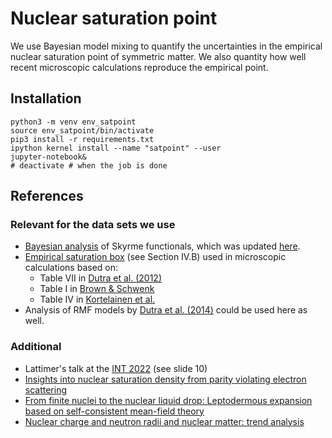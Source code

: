 # Nuclear saturation point

We use Bayesian model mixing to quantify the uncertainties in the empirical nuclear saturation point of symmetric matter. We also quantity how well recent microscopic calculations reproduce the empirical point.

## Installation

```shell
python3 -m venv env_satpoint
source env_satpoint/bin/activate
pip3 install -r requirements.txt
ipython kernel install --name "satpoint" --user
jupyter-notebook&
# deactivate # when the job is done
```

## References

### Relevant for the data sets we use
* [Bayesian analysis][McDonnell:2015] of Skyrme functionals, which was updated [here][Schunck:2020].
* [Empirical saturation box][Drischler:2016] (see Section IV.B) used in microscopic calculations based on:
  * Table VII in [Dutra et al. (2012)][Dutra:2012]
  * Table I in [Brown & Schwenk][Brown:2013]
  * Table IV in [Kortelainen et al.][Kortelainen:2014]
* Analysis of RMF models by [Dutra et al. (2014)][Dutra:2014] could be used here as well.

### Additional
* Lattimer's talk at the [INT 2022][LattimerINT:2022] (see slide 10)
* [Insights into nuclear saturation density from parity violating electron scattering][Horowitz:2020]
* [From finite nuclei to the nuclear liquid drop: Leptodermous expansion based on self-consistent mean-field theory][Reinhard:2005]
* [Nuclear charge and neutron radii and nuclear matter: trend analysis][Reinhard:2016]

[McDonnell:2015]:https://arxiv.org/abs/1501.03572
[Schunck:2020]:https://arxiv.org/abs/2003.12207
[Drischler:2016]:https://arxiv.org/abs/1510.06728
[Brown:2013]:https://arxiv.org/abs/1311.3957
[Dutra:2014]:https://arxiv.org/abs/1405.3633
[Dutra:2012]:https://arxiv.org/abs/1202.3902
[Kortelainen:2014]:https://arxiv.org/abs/1312.1746
[LattimerINT:2022]:https://www.int.washington.edu/sites/default/files/schedule_session_files/Lattimer%2C%20J.pdf

[Horowitz:2020]:https://arxiv.org/abs/2007.07117
[Reinhard:2005]:https://arxiv.org/abs/nucl-th/0510039
[Reinhard:2016]:https://arxiv.org/abs/1601.06324
